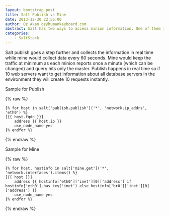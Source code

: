 ```yaml
---
layout: bootstrap_post
title: Salt Publish vs Mine
date: 2013-12-30 22:56:00
author: Oz Akan oz@humankeyboard.com
abstract: Salt has two ways to access minion information. One of them is called publish other one is called mine.
categories:
    - SaltStack
---
```


Salt publish goes a step further and collects the information in real time while mine would collect data every 60 seconds. Mine would keep the traffic at minimum as each minion reports once a minute (which can be changed) and query hits only the master. Publish happens in real time so if 10 web servers want to get information about all database servers in the environment they will create 10 requests instantly.

Sample for Publish

{% raw %}
```
{% for host in salt['publish.publish']('*', 'network.ip_addrs', 'eth0') %}
[{{ host.fqdn }}]
    address {{ host.ip }}
    use_node_name yes
{% endfor %}
```
{% endraw %}

Sample for Mine

{% raw %}
```
{% for host, hostinfo in salt['mine.get']('*', 'network.interfaces').items() %}
[{{ host }}]
    address {{ hostinfo['eth0']['inet'][0]['address'] if hostinfo['eth0'].has_key('inet') else hostinfo['br0']['inet'][0]['address'] }}
    use_node_name yes
{% endfor %}
```
{% endraw %}
